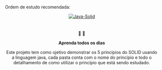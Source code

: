 Ordem de estudo recomendada:
<p align="center">
  <a href="https://github.com/SamuelModesto">
      <img alt="Java-Solid" src="https://annaserba.com/images/scientific-chestnut.jpg" />
  </a>
</p>
<h1 align="center">
  
</h1>

<p align="center">
   📄 🚀
</p>
<p align="center">
  <strong>
    Aprenda todos os dias
  </strong>
</p>
<p align="center">
Este projeto tem como ojetivo demonstrar os 5 princípios do SOLID usando a linguagem java, cada pasta conta com o nome do princípio e todo o detalhamento de como utilizar o princípio que está sendo estudado.
</p>

